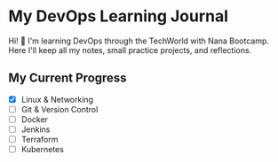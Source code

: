 # My DevOps Learning Journal

Hi! 👋 I'm learning DevOps through the TechWorld with Nana Bootcamp.  
Here I'll keep all my notes, small practice projects, and reflections.

## My Current Progress
- [x] Linux & Networking
- [ ] Git & Version Control
- [ ] Docker
- [ ] Jenkins
- [ ] Terraform
- [ ] Kubernetes
